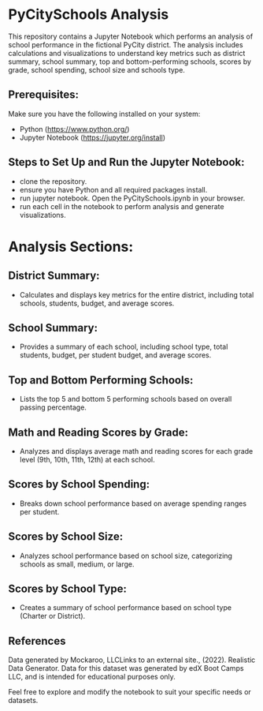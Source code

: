 # PyCitySchools Analysis

This repository contains a Jupyter Notebook which performs an analysis of school performance in the fictional PyCity district. The analysis includes calculations and visualizations to understand key metrics such as district summary, school summary, top and bottom-performing schools, scores by grade, school spending, school size and schools type.

## Prerequisites:
Make sure you have the following installed on your system:
- Python (https://www.python.org/)
- Jupyter Notebook (https://jupyter.org/install)

## Steps to Set Up and Run the Jupyter Notebook:
- clone the repository.
- ensure you have Python and all required packages install.
- run jupyter notebook. Open the PyCitySchools.ipynb in your browser.
- run each cell in the notebook to perform analysis and generate visualizations.

# Analysis Sections:

## District Summary:
- Calculates and displays key metrics for the entire district, including total schools, students, budget, and average scores.
  
## School Summary:
- Provides a summary of each school, including school type, total students, budget, per student budget, and average scores.
  
## Top and Bottom Performing Schools:
- Lists the top 5 and bottom 5 performing schools based on overall passing percentage.
  
## Math and Reading Scores by Grade:
- Analyzes and displays average math and reading scores for each grade level (9th, 10th, 11th, 12th) at each school.

## Scores by School Spending:
- Breaks down school performance based on average spending ranges per student.

## Scores by School Size:
- Analyzes school performance based on school size, categorizing schools as small, medium, or large.

## Scores by School Type:
- Creates a summary of school performance based on school type (Charter or District).

## References
Data generated by Mockaroo, LLCLinks to an external site., (2022). Realistic Data Generator. Data for this dataset was generated by edX Boot Camps LLC, and is intended for educational purposes only.

Feel free to explore and modify the notebook to suit your specific needs or datasets.
